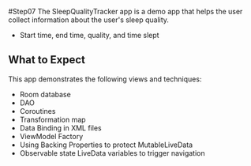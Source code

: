 #Step07
The SleepQualityTracker app is a demo app that helps the user collect information about the user's sleep quality.
 - Start time, end time, quality, and time slept
## What to Expect 
 This app demonstrates the following views and techniques:
- Room database
- DAO
- Coroutines
- Transformation map
- Data Binding in XML files
- ViewModel Factory
- Using Backing Properties to protect MutableLiveData
- Observable state LiveData variables to trigger navigation
